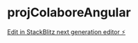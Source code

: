 # projColaboreAngular

[Edit in StackBlitz next generation editor ⚡️](https://stackblitz.com/~/github.com/TheMatheusVieira/projColaboreAngular)